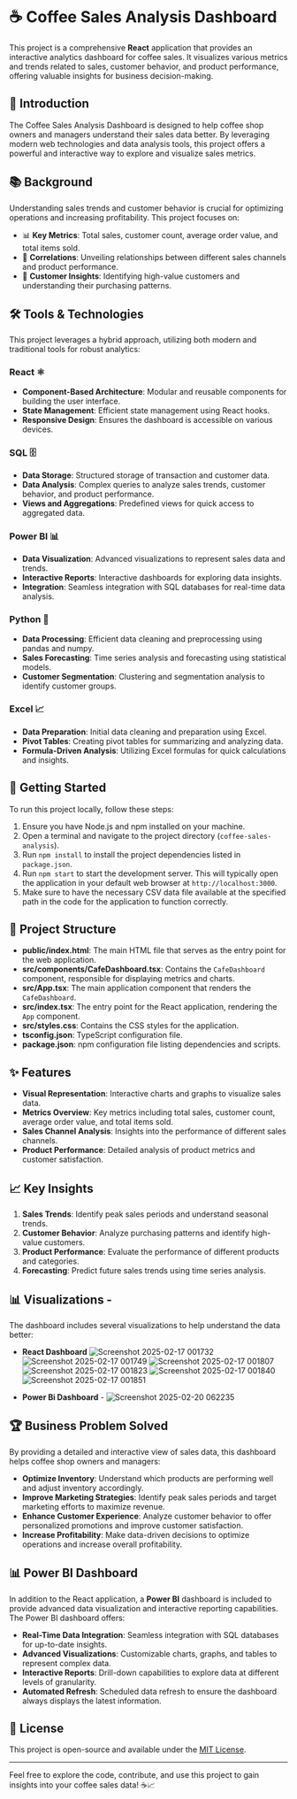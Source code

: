 # ☕ Coffee Sales Analysis Dashboard

This project is a comprehensive **React** application that provides an interactive analytics dashboard for coffee sales. It visualizes various metrics and trends related to sales, customer behavior, and product performance, offering valuable insights for business decision-making.

## 🌟 Introduction

The Coffee Sales Analysis Dashboard is designed to help coffee shop owners and managers understand their sales data better. By leveraging modern web technologies and data analysis tools, this project offers a powerful and interactive way to explore and visualize sales metrics.

## 📚 Background

Understanding sales trends and customer behavior is crucial for optimizing operations and increasing profitability. This project focuses on:
- 📊 **Key Metrics**: Total sales, customer count, average order value, and total items sold.
- 🧩 **Correlations**: Unveiling relationships between different sales channels and product performance.
- 🚩 **Customer Insights**: Identifying high-value customers and understanding their purchasing patterns.

## 🛠️ Tools & Technologies

This project leverages a hybrid approach, utilizing both modern and traditional tools for robust analytics:

### React ⚛️

- **Component-Based Architecture**: Modular and reusable components for building the user interface.
- **State Management**: Efficient state management using React hooks.
- **Responsive Design**: Ensures the dashboard is accessible on various devices.

### SQL 🗄️

- **Data Storage**: Structured storage of transaction and customer data.
- **Data Analysis**: Complex queries to analyze sales trends, customer behavior, and product performance.
- **Views and Aggregations**: Predefined views for quick access to aggregated data.

### Power BI 📊

- **Data Visualization**: Advanced visualizations to represent sales data and trends.
- **Interactive Reports**: Interactive dashboards for exploring data insights.
- **Integration**: Seamless integration with SQL databases for real-time data analysis.

### Python 🐍

- **Data Processing**: Efficient data cleaning and preprocessing using pandas and numpy.
- **Sales Forecasting**: Time series analysis and forecasting using statistical models.
- **Customer Segmentation**: Clustering and segmentation analysis to identify customer groups.

### Excel 📈

- **Data Preparation**: Initial data cleaning and preparation using Excel.
- **Pivot Tables**: Creating pivot tables for summarizing and analyzing data.
- **Formula-Driven Analysis**: Utilizing Excel formulas for quick calculations and insights.

## 🚀 Getting Started

To run this project locally, follow these steps:

1. Ensure you have Node.js and npm installed on your machine.
2. Open a terminal and navigate to the project directory (`coffee-sales-analysis`).
3. Run `npm install` to install the project dependencies listed in `package.json`.
4. Run `npm start` to start the development server. This will typically open the application in your default web browser at `http://localhost:3000`.
5. Make sure to have the necessary CSV data file available at the specified path in the code for the application to function correctly.

## 📂 Project Structure

- **public/index.html**: The main HTML file that serves as the entry point for the web application.
- **src/components/CafeDashboard.tsx**: Contains the `CafeDashboard` component, responsible for displaying metrics and charts.
- **src/App.tsx**: The main application component that renders the `CafeDashboard`.
- **src/index.tsx**: The entry point for the React application, rendering the `App` component.
- **src/styles.css**: Contains the CSS styles for the application.
- **tsconfig.json**: TypeScript configuration file.
- **package.json**: npm configuration file listing dependencies and scripts.

## ✨ Features

- **Visual Representation**: Interactive charts and graphs to visualize sales data.
- **Metrics Overview**: Key metrics including total sales, customer count, average order value, and total items sold.
- **Sales Channel Analysis**: Insights into the performance of different sales channels.
- **Product Performance**: Detailed analysis of product metrics and customer satisfaction.

## 📈 Key Insights

1. **Sales Trends**: Identify peak sales periods and understand seasonal trends.
2. **Customer Behavior**: Analyze purchasing patterns and identify high-value customers.
3. **Product Performance**: Evaluate the performance of different products and categories.
4. **Forecasting**: Predict future sales trends using time series analysis.

## 📊 Visualizations -

The dashboard includes several visualizations to help understand the data better:
- **React Dashboard**
![Screenshot 2025-02-17 001732](https://github.com/user-attachments/assets/59c9dcb5-ca4c-4769-91c8-7088ca958881)
![Screenshot 2025-02-17 001749](https://github.com/user-attachments/assets/1f34f66a-001c-4723-bb2e-c9c7c7ca3279)
![Screenshot 2025-02-17 001807](https://github.com/user-attachments/assets/2ae97595-79c1-4d95-a90f-a1a0a0f76963)
![Screenshot 2025-02-17 001823](https://github.com/user-attachments/assets/22baece9-b7bf-441f-8721-9eea14c838c9)
![Screenshot 2025-02-17 001840](https://github.com/user-attachments/assets/95165a79-008a-4eee-8538-049c8d4f21b9)
![Screenshot 2025-02-17 001851](https://github.com/user-attachments/assets/d489f2e9-9e25-4119-a7a2-819390b401c0)

- **Power Bi Dashboard** -
![Screenshot 2025-02-20 062235](https://github.com/user-attachments/assets/18117199-e3a0-4181-acc8-6a5d04621f19)

## 🏆 Business Problem Solved

By providing a detailed and interactive view of sales data, this dashboard helps coffee shop owners and managers:
- **Optimize Inventory**: Understand which products are performing well and adjust inventory accordingly.
- **Improve Marketing Strategies**: Identify peak sales periods and target marketing efforts to maximize revenue.
- **Enhance Customer Experience**: Analyze customer behavior to offer personalized promotions and improve customer satisfaction.
- **Increase Profitability**: Make data-driven decisions to optimize operations and increase overall profitability.

## 📊 Power BI Dashboard

In addition to the React application, a **Power BI** dashboard is included to provide advanced data visualization and interactive reporting capabilities. The Power BI dashboard offers:
- **Real-Time Data Integration**: Seamless integration with SQL databases for up-to-date insights.
- **Advanced Visualizations**: Customizable charts, graphs, and tables to represent complex data.
- **Interactive Reports**: Drill-down capabilities to explore data at different levels of granularity.
- **Automated Refresh**: Scheduled data refresh to ensure the dashboard always displays the latest information.

## 📄 License

This project is open-source and available under the [MIT License](LICENSE).

---

Feel free to explore the code, contribute, and use this project to gain insights into your coffee sales data! ☕📈
